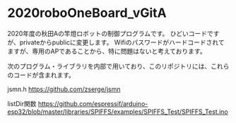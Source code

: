 # 2020roboOneBoard_vGitA

2020年度の秋田Aの竿燈ロボットの制御プログラムです。
ひどいコードですが、privateからpublicに変更します。
Wifiのパスワードがハードコードされてますが、専用のAPであることから、特に問題はないと考えております。

次のプログラム・ライブラリを内部で用いており、このリポジトリには、これらのコードが含まれます。

jsmn.h
https://github.com/zserge/jsmn

listDir関数
https://github.com/espressif/arduino-esp32/blob/master/libraries/SPIFFS/examples/SPIFFS_Test/SPIFFS_Test.ino
